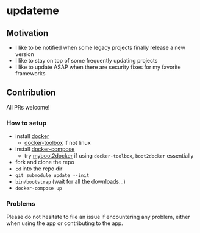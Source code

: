 # updateme

## Motivation
- I like to be notified when some legacy projects finally release a new version
- I like to stay on top of some frequently updating projects
- I like to update ASAP when there are security fixes for my favorite frameworks

## Contribution
All PRs welcome!

### How to setup
- install [docker](https://docs.docker.com/v1.8/installation/)
    - [docker-toolbox](https://github.com/docker/toolbox/releases) if not linux
- install [docker-compose](https://github.com/docker/compose/releases)
    - try [myboot2docker](https://github.com/wharsojo/myboot2docker) if using `docker-toolbox`, `boot2docker` essentially
- fork and clone the repo
- `cd` into the repo dir
- `git submodule update --init`
- `bin/bootstrap` (wait for all the downloads...)
- `docker-compose up`

### Problems
Please do not hesitate to file an issue if encountering any problem, either when using the app or contributing to the app.

